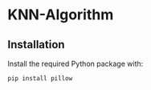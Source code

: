 # KNN-Algorithm

## Installation

Install the required Python package with:

```bash
pip install pillow
